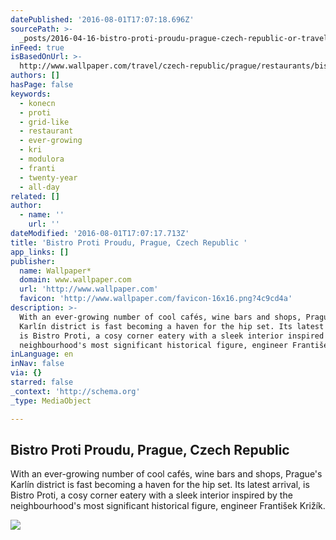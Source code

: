 ```yaml
---
datePublished: '2016-08-01T17:07:18.696Z'
sourcePath: >-
  _posts/2016-04-16-bistro-proti-proudu-prague-czech-republic-or-travel-or-wallp.md
inFeed: true
isBasedOnUrl: >-
  http://www.wallpaper.com/travel/czech-republic/prague/restaurants/bistro-proti-proudu
authors: []
hasPage: false
keywords:
  - konecn
  - proti
  - grid-like
  - restaurant
  - ever-growing
  - kri
  - modulora
  - franti
  - twenty-year
  - all-day
related: []
author:
  - name: ''
    url: ''
dateModified: '2016-08-01T17:07:17.713Z'
title: 'Bistro Proti Proudu, Prague, Czech Republic '
app_links: []
publisher:
  name: Wallpaper*
  domain: www.wallpaper.com
  url: 'http://www.wallpaper.com'
  favicon: 'http://www.wallpaper.com/favicon-16x16.png?4c9cd4a'
description: >-
  With an ever-growing number of cool cafés, wine bars and shops, Prague's
  Karlín district is fast becoming a haven for the hip set. Its latest arrival,
  is Bistro Proti, a cosy corner eatery with a sleek interior inspired by the
  neighbourhood's most significant historical figure, engineer František Križík.
inLanguage: en
inNav: false
via: {}
starred: false
_context: 'http://schema.org'
_type: MediaObject

---
```

<article style=""><h1>Bistro Proti Proudu, Prague, Czech Republic </h1><p>With an ever-growing number of cool cafés, wine bars and shops, Prague's Karlín district is fast becoming a haven for the hip set. Its latest arrival, is Bistro Proti, a cosy corner eatery with a sleek interior inspired by the neighbourhood's most significant historical figure, engineer František Križík.</p><img src="https://s3-us-west-2.amazonaws.com/the-grid-img/p/b1fd22919c3e43a0e413c38e19bb8ca598161339.jpg" /></article>